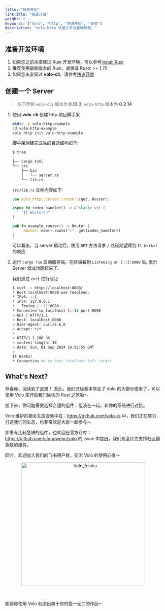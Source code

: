 ```yaml
---
title: "快速开始"
linkTitle: "快速开始"
weight: 2
keywords: ["Volo", "Http", "快速开始", "安装"]
description: "volo-http 快速上手与基础教程。"
---
```


## 准备开发环境

1. 如果您之前未搭建过 Rust 开发环境，可以参考[Install Rust](https://www.rust-lang.org/tools/install)
2. 推荐使用最新版本的 Rust，或保证 Rustc >= 1.70
3. 如果您未安装过 **volo-cli**，请参考[快速开始](https://www.cloudwego.io/zh/docs/volo/volo-li/getting-started/)

## 创建一个 Server

> 以下示例 `volo-cli` 版本为 **0.10.3**, `volo-http` 版本为 **0.2.14**

1. 使用 **volo-cli** 创建 http 项目脚手架

   ```bash
   mkdir -p volo-http-example
   cd volo-http-example
   volo http init volo-http-example
   ```

   脚手架创建完成后的目录结构如下:

   ```bash
   $ tree
   .
   ├── Cargo.toml
   └── src
       ├── bin
       │   └── server.rs
       └── lib.rs
   ```

   `src/lib.rs` 文件内容如下:

   ```rust
   use volo_http::server::route::{get, Router};

   async fn index_handler() -> &'static str {
       "It Works!\n"
   }

   pub fn example_router() -> Router {
        Router::new().route("/", get(index_handler))
   }
   ```

   可以看出，当 server 启动后，使用 `GET` 方法请求 `/` 路径期望得到 `It Works!` 的响应

2. 运行 `cargo run` 启动服务端，在终端看到 `Listening on [::]:8080` 后, 表示 Server 就成功跑起来了。
   
   我们通过 `curl` 进行验证

   ```bash
   $ curl -v http://localhost:8080/
   * Host localhost:8080 was resolved.
   * IPv6: ::1
   * IPv4: 127.0.0.1
   *   Trying [::1]:8080...
   * Connected to localhost (::1) port 8080
   > GET / HTTP/1.1
   > Host: localhost:8080
   > User-Agent: curl/8.6.0
   > Accept: */*
   >
   < HTTP/1.1 200 OK
   < content-length: 10
   < date: Sun, 01 Sep 2024 16:52:55 GMT
   <
   It Works!
   * Connection #0 to host localhost left intact
   ```

## What's Next?

恭喜你，阅读到了这里！ 至此，我们已经基本学会了 Volo 的大部分使用了，可以使用 Volo 来开启我们愉快的 Rust 之旅啦～

接下来，你可能需要选择合适的组件，组装在一起，和你的系统进行对接。

Volo 维护的相关生态会集中在：https://github.com/volo-rs 中，我们正在努力打造我们的生态，也非常欢迎大家一起参与～

如果有比较急缺的组件，也欢迎在官方仓库：https://github.com/cloudwego/volo 的 issue 中提出，我们也会优先支持社区最急缺的组件。

同时，欢迎加入我们的飞书用户群，交流 Volo 的使用心得～

<div  align="center">
<img src="/img/docs/feishu_group_volo.png" width = "400"  alt="Volo_feishu" />
</div>
<br/><br/>

期待你使用 Volo 创造出属于你的独一无二的作品～
